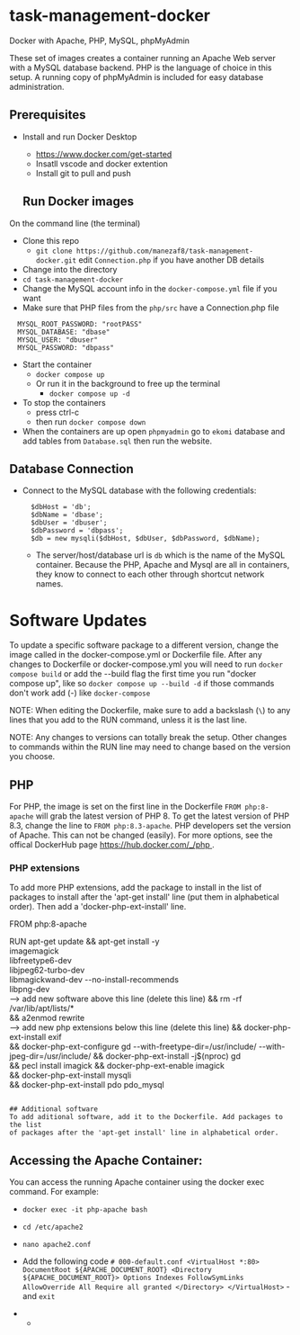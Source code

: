 # task-management-docker

Docker with Apache, PHP, MySQL, phpMyAdmin

These set of images creates a container running an Apache Web server with a
MySQL database backend. PHP is the language of choice in this setup. A running
copy of phpMyAdmin is included for easy database administration.

## Prerequisites
- Install and run Docker Desktop
  - [https://www.docker.com/get-started ](https://www.docker.com/get-started)
  - Insatll vscode and docker extention
  - Install git to pull and push


  ## Run Docker images
On the command line (the terminal)
- Clone this repo
  - `git clone https://github.com/manezaf8/task-management-docker.git` edit `Connection.php` if you have another DB details
- Change into the directory
- `cd task-management-docker`
- Change the MySQL account info in the `docker-compose.yml` file if you want
 - Make sure that PHP files from the `php/src` have a Connection.php file
 
```
  MYSQL_ROOT_PASSWORD: "rootPASS"
  MYSQL_DATABASE: "dbase"
  MYSQL_USER: "dbuser"
  MYSQL_PASSWORD: "dbpass"
```
- Start the container
  - `docker compose up`
  - Or run it in the background to free up the terminal
    - `docker compose up -d`
- To stop the containers
  - press ctrl-c
  - then run `docker compose down`
- When the containers are up open `phpmyadmin` go to `ekomi` database and add tables from `Database.sql` then run the website. 
## Database Connection
- Connect to the MySQL database with the following credentials:

  ```
    $dbHost = 'db';
    $dbName = 'dbase';
    $dbUser = 'dbuser';
    $dbPassword = 'dbpass';
    $db = new mysqli($dbHost, $dbUser, $dbPassword, $dbName);

  ```
  - The server/host/database url is `db` which is the name of the MySQL
    container. Because the PHP, Apache and Mysql are all in containers, they
    know to connect to each other through shortcut network names.

# Software Updates
To update a specific software package to a different version, change the image
called in the docker-compose.yml or Dockerfile file. After any changes to
Dockerfile or docker-compose.yml you will need to run `docker compose build` or
add the --build flag the first time you run "docker compose up", like so
`docker compose up --build -d` if those commands don't work add (-) like `docker-compose`

NOTE: When editing the Dockerfile, make sure to add a backslash (`\`) to any
lines that you add to the RUN command, unless it is the last line.

NOTE: Any changes to versions can totally break the setup. Other
changes to commands within the RUN line may need to change based on the version
you choose.

## PHP
For PHP, the image is set on the first line in the Dockerfile `FROM
php:8-apache` will grab the latest version of PHP 8. To get the latest version
of PHP 8.3, change the line to `FROM php:8.3-apache`. PHP developers set the
version of Apache. This can not be changed (easily). For more options, see the
offical DockerHub page [https://hub.docker.com/_/php ](https://hub.docker.com/_/php).


### PHP extensions
To add more PHP extensions, add the package to install in the list of packages
to install after the 'apt-get install' line (put them in alphabetical order).
Then add a 'docker-php-ext-install' line.

FROM php:8-apache

RUN apt-get update && apt-get install -y \
  imagemagick \
  libfreetype6-dev \
  libjpeg62-turbo-dev \
  libmagickwand-dev --no-install-recommends \
  libpng-dev \
  --> add new software above this line (delete this line)
  && rm -rf /var/lib/apt/lists/* \
  && a2enmod rewrite \
  --> add new php extensions below this line (delete this line)
  && docker-php-ext-install exif \
  && docker-php-ext-configure gd --with-freetype-dir=/usr/include/ --with-jpeg-dir=/usr/include/ && docker-php-ext-install -j$(nproc) gd \
  && pecl install imagick && docker-php-ext-enable imagick \
  && docker-php-ext-install mysqli \
  && docker-php-ext-install pdo pdo_mysql

```

## Additional software
To add aditional software, add it to the Dockerfile. Add packages to the list
of packages after the 'apt-get install' line in alphabetical order.

```

## Accessing the Apache Container:

You can access the running Apache container using the docker exec command. For example:
  - `docker exec -it php-apache bash`
  - `cd /etc/apache2`
  -  `nano apache2.conf`
- Add the following code
`# 000-default.conf
<VirtualHost *:80>
    DocumentRoot ${APACHE_DOCUMENT_ROOT}
    <Directory ${APACHE_DOCUMENT_ROOT}>
        Options Indexes FollowSymLinks
        AllowOverride All
        Require all granted
    </Directory>
</VirtualHost>`
-and `exit`


- 
   -  

